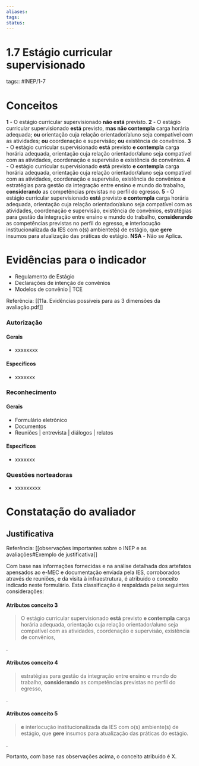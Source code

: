 ```yaml
---
aliases: 
tags: 
status:
---
```

# 1.7 Estágio curricular supervisionado
tags:: #INEP/1-7
# Conceitos

**1** - O estágio curricular supervisionado **não está** previsto.
**2** - O estágio curricular supervisionado **está** previsto, **mas não contempla** carga horária adequada; **ou** orientação cuja relação orientador/aluno seja compatível com as atividades; **ou** coordenação e supervisão; **ou** existência de convênios.
**3** - O estágio curricular supervisionado **está** previsto **e contempla** carga horária adequada, orientação cuja relação orientador/aluno seja compatível com as atividades, coordenação e supervisão **e** existência de convênios.
**4** - O estágio curricular supervisionado **está** previsto **e contempla** carga horária adequada, orientação cuja relação orientador/aluno seja compatível com as atividades, coordenação e supervisão, existência de convênios **e** estratégias para gestão da integração entre ensino e mundo do trabalho, **considerando** as competências previstas no perfil do egresso.
**5** - O estágio curricular supervisionado **está** previsto **e contempla** carga horária adequada, orientação cuja relação orientador/aluno seja compatível com as atividades, coordenação e supervisão, existência de convênios, estratégias para gestão da integração entre ensino e mundo do trabalho, **considerando** as competências previstas no perfil do egresso, **e** interlocução institucionalizada da IES com o(s) ambiente(s) de estágio, que **gere** insumos para atualização das práticas do estágio.
**NSA** - Não se Aplica.

# Evidências para o indicador

- Regulamento de Estágio
- Declarações de intenção de convênios
- Modelos de convênio | TCE

Referência: [[11a. Evidências possíveis para as 3 dimensões da avaliação.pdf]]

### Autorização

#### Gerais

- xxxxxxxx

#### Específicos

- xxxxxxx

### Reconhecimento

#### Gerais

- Formulário eletrônico
- Documentos
- Reuniões | entrevista | diálogos | relatos
#### Específicos

- xxxxxxx

### Questões norteadoras

- xxxxxxxxx

# Constatação do avaliador

## Justificativa
Referência: [[observações importantes sobre o INEP e as avaliações#Exemplo de justificativa]]

Com base nas informações fornecidas e na análise detalhada dos artefatos apensados ao e-MEC e documentação enviada pela IES, corroborados através de reuniões, e da visita à infraestrutura, é atribuído o conceito indicado neste formulário. Esta classificação é respaldada pelas seguintes considerações:

#### Atributos conceito 3

 > O estágio curricular supervisionado **está** previsto **e contempla** carga horária adequada, orientação cuja relação orientador/aluno seja compatível com as atividades, coordenação e supervisão, existência de convênios,

.

#### Atributos conceito 4

> estratégias para gestão da integração entre ensino e mundo do trabalho, **considerando** as competências previstas no perfil do egresso,

.

#### Atributos conceito 5

> **e** interlocução institucionalizada da IES com o(s) ambiente(s) de estágio, que **gere** insumos para atualização das práticas do estágio.

.

Portanto, com base nas observações acima, o conceito atribuído é X.
